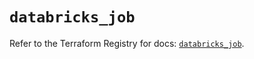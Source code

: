 # `databricks_job`

Refer to the Terraform Registry for docs: [`databricks_job`](https://registry.terraform.io/providers/databricks/databricks/1.88.0/docs/resources/job).
